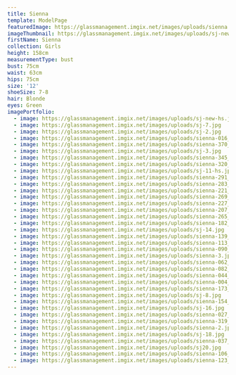 ```yaml
---
title: Sienna
template: ModelPage
featuredImage: https://glassmanagement.imgix.net/images/uploads/sienna.jpg
imageThumbnail: https://glassmanagement.imgix.net/images/uploads/sj-new-hs.jpg
firstName: Sienna
collection: Girls
height: 158cm
measurementType: bust
bust: 75cm
waist: 63cm
hips: 75cm
size: '12'
shoeSize: 7-8
hair: Blonde
eyes: Green
imagePortfolio:
  - image: https://glassmanagement.imgix.net/images/uploads/sj-new-hs.jpg
  - image: https://glassmanagement.imgix.net/images/uploads/sj-7.jpg
  - image: https://glassmanagement.imgix.net/images/uploads/sj-2.jpg
  - image: https://glassmanagement.imgix.net/images/uploads/sienna-016_preview.jpg
  - image: https://glassmanagement.imgix.net/images/uploads/sienna-370_preview.jpg
  - image: https://glassmanagement.imgix.net/images/uploads/sj-3.jpg
  - image: https://glassmanagement.imgix.net/images/uploads/sienna-345_preview.jpg
  - image: https://glassmanagement.imgix.net/images/uploads/sienna-320_preview.jpg
  - image: https://glassmanagement.imgix.net/images/uploads/sj-11-hs.jpg
  - image: https://glassmanagement.imgix.net/images/uploads/sienna-291_preview.jpg
  - image: https://glassmanagement.imgix.net/images/uploads/sienna-283_preview.jpg
  - image: https://glassmanagement.imgix.net/images/uploads/sienna-221_preview.jpg
  - image: https://glassmanagement.imgix.net/images/uploads/sienna-269_preview.jpg
  - image: https://glassmanagement.imgix.net/images/uploads/sienna-227_preview.jpg
  - image: https://glassmanagement.imgix.net/images/uploads/sienna-207_preview.jpg
  - image: https://glassmanagement.imgix.net/images/uploads/sienna-265_preview.jpg
  - image: https://glassmanagement.imgix.net/images/uploads/sienna-182_preview.jpg
  - image: https://glassmanagement.imgix.net/images/uploads/sj-14.jpg
  - image: https://glassmanagement.imgix.net/images/uploads/sienna-139_preview.jpg
  - image: https://glassmanagement.imgix.net/images/uploads/sienna-113_preview.jpg
  - image: https://glassmanagement.imgix.net/images/uploads/sienna-090_preview.jpg
  - image: https://glassmanagement.imgix.net/images/uploads/sienna-3.jpg
  - image: https://glassmanagement.imgix.net/images/uploads/sienna-062_preview.jpg
  - image: https://glassmanagement.imgix.net/images/uploads/sienna-082_preview.jpg
  - image: https://glassmanagement.imgix.net/images/uploads/sienna-044_preview.jpg
  - image: https://glassmanagement.imgix.net/images/uploads/sienna-004_preview.jpg
  - image: https://glassmanagement.imgix.net/images/uploads/sienna-173_preview.jpg
  - image: https://glassmanagement.imgix.net/images/uploads/sj-8.jpg
  - image: https://glassmanagement.imgix.net/images/uploads/sienna-154_preview.jpg
  - image: https://glassmanagement.imgix.net/images/uploads/sj-16.jpg
  - image: https://glassmanagement.imgix.net/images/uploads/sienna-027_preview.jpg
  - image: https://glassmanagement.imgix.net/images/uploads/sienna-319_preview.jpg
  - image: https://glassmanagement.imgix.net/images/uploads/sienna-2.jpg
  - image: https://glassmanagement.imgix.net/images/uploads/sj-18.jpg
  - image: https://glassmanagement.imgix.net/images/uploads/sienna-037_preview.jpg
  - image: https://glassmanagement.imgix.net/images/uploads/sj20.jpg
  - image: https://glassmanagement.imgix.net/images/uploads/sienna-106_preview.jpg
  - image: https://glassmanagement.imgix.net/images/uploads/sienna-123_preview.jpg
---
```



